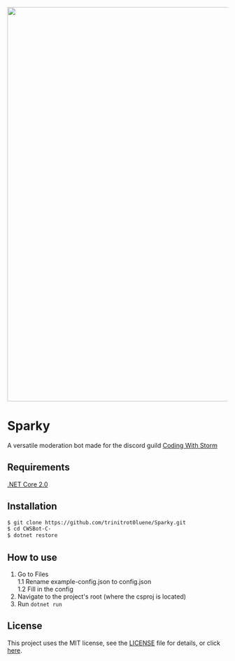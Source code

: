 <p align="center">
    <a href="https://forum.codingwithstorm.com">
       <img src="https://cdn.discordapp.com/attachments/280684583773798400/376117250824077314/cws_banner.png" width="900"/>
    </a>
</p>

# Sparky
A versatile moderation bot made for the discord guild [Coding With Storm]()

## Requirements
[.NET Core 2.0](https://www.microsoft.com/net/download)

## Installation
```bash
$ git clone https://github.com/trinitrot0luene/Sparky.git
$ cd CWSBot-C-
$ dotnet restore
```

## How to use
1. Go to Files  
    1.1 Rename example-config.json to config.json  
    1.2 Fill in the config  
2. Navigate to the project's root (where the csproj is located)
3. Run `dotnet run`

## License
This project uses the MIT license, see the [LICENSE](LICENSE.md) file for details, or click [here](https://choosealicense.com/licenses/mit/).
